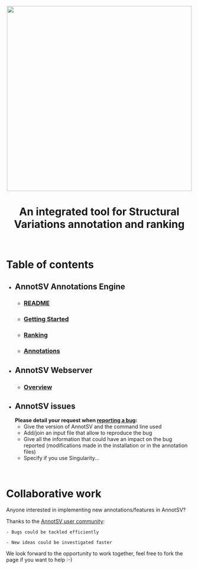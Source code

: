 <p align="center">
    <img src="share/doc/AnnotSV/Images/AnnotSV_logo.png" width="500">

<br />

<div align="center">
    <h1 style="font-weight: bold">An integrated tool for Structural Variations annotation and ranking</h1>
</div>

<br />

# Table of contents

- ## AnnotSV Annotations Engine
    - ### [README](README.AnnotSV_3.4.1.pdf)
    - ### [Getting Started](share/doc/AnnotSV/quickstart.md)
    - ### [Ranking](share/doc/AnnotSV/ranking.md)
    - ### [Annotations](share/doc/AnnotSV/annotations.md)
- ## AnnotSV Webserver
    - ### [Overview](share/doc/AnnotSV/webserver_overview.md)
- ## AnnotSV issues
	<b>Please detail your request when <a href="https://github.com/lgmgeo/AnnotSV/issues" target="_blank">reporting a bug</a>:</b>
	- Give the version of AnnotSV and the command line used
	- Add/join an input file that allow to reproduce the bug
	- Give all the information that could have an impact on the bug reported (modifications made in the installation or in the annotation files)
	- Specify if you use Singularity...
<br />

# Collaborative work

Anyone interested in implementing new annotations/features in AnnotSV?

Thanks to the [AnnotSV user community](https://lbgi.fr/AnnotSV/acknowledgments):

    - Bugs could be tackled efficiently

    - New ideas could be investigated faster


We look forward to the opportunity to work together, feel free to fork the page if you want to help :-)


